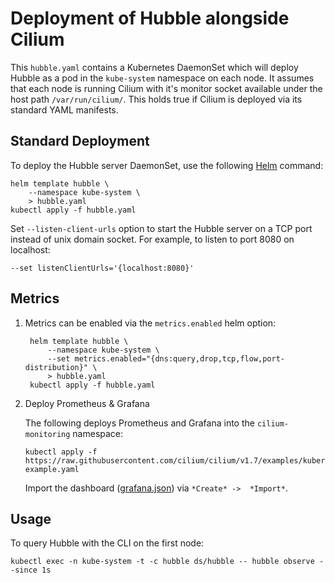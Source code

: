# Deployment of Hubble alongside Cilium

This `hubble.yaml` contains a Kubernetes DaemonSet which will deploy Hubble as
a pod in the `kube-system` namespace on each node. It assumes that each node
is running Cilium with it's monitor socket available under the host path
`/var/run/cilium/`. This holds true if Cilium is deployed via
its standard YAML manifests.

## Standard Deployment

To deploy the Hubble server DaemonSet, use the following
[Helm](https://helm.sh/) command:

    helm template hubble \
        --namespace kube-system \
        > hubble.yaml
    kubectl apply -f hubble.yaml

Set `--listen-client-urls` option to start the Hubble server on a TCP port
instead of unix domain socket. For example, to listen to port 8080 on localhost:

    --set listenClientUrls='{localhost:8080}'

## Metrics

1. Metrics can be enabled via the `metrics.enabled` helm option:

        helm template hubble \
            --namespace kube-system \
            --set metrics.enabled="{dns:query,drop,tcp,flow,port-distribution}" \
            > hubble.yaml
        kubectl apply -f hubble.yaml

2. Deploy Prometheus & Grafana

   The following deploys Prometheus and Grafana into the `cilium-monitoring`
   namespace:

       kubectl apply -f https://raw.githubusercontent.com/cilium/cilium/v1.7/examples/kubernetes/addons/prometheus/monitoring-example.yaml

   Import the dashboard ([grafana.json]) via `*Create* ->  *Import*`.

## Usage

To query Hubble with the CLI on the first node:

    kubectl exec -n kube-system -t -c hubble ds/hubble -- hubble observe --since 1s

[grafana.json]: ../../tutorials/deploy-hubble-and-grafana/grafana.json
